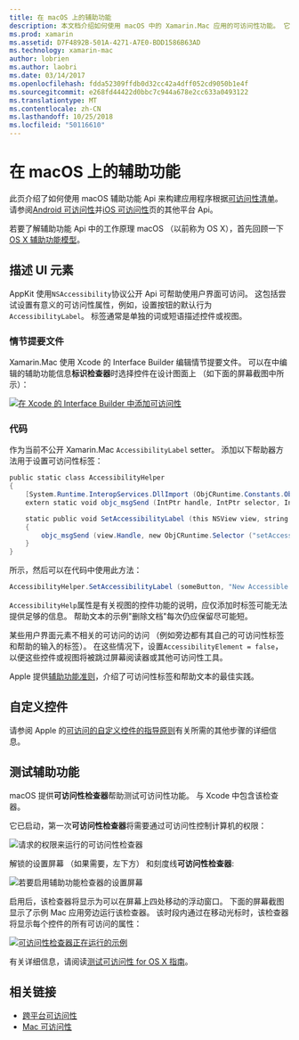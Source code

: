 ```yaml
---
title: 在 macOS 上的辅助功能
description: 本文档介绍如何使用 macOS 中的 Xamarin.Mac 应用的可访问性功能。 它讨论了描述的 UI 元素中的情节提要和代码、 自定义控件和测试可访问性。
ms.prod: xamarin
ms.assetid: D7F4892B-501A-4271-A7E0-BDD1586B63AD
ms.technology: xamarin-mac
author: lobrien
ms.author: laobri
ms.date: 03/14/2017
ms.openlocfilehash: fdda52309ffdb0d32cc42a4dff052cd9050b1e4f
ms.sourcegitcommit: e268fd44422d0bbc7c944a678e2cc633a0493122
ms.translationtype: MT
ms.contentlocale: zh-CN
ms.lasthandoff: 10/25/2018
ms.locfileid: "50116610"
---
```

# <a name="accessibility-on-macos"></a>在 macOS 上的辅助功能

此页介绍了如何使用 macOS 辅助功能 Api 来构建应用程序根据[可访问性清单](~/cross-platform/app-fundamentals/accessibility.md)。
请参阅[Android 可访问性](~/android/app-fundamentals/accessibility.md)并[iOS 可访问性](~/ios/app-fundamentals/accessibility.md)页的其他平台 Api。

若要了解辅助功能 Api 中的工作原理 macOS （以前称为 OS X），首先回顾一下[OS X 辅助功能模型](https://developer.apple.com/library/mac/documentation/Accessibility/Conceptual/AccessibilityMacOSX/OSXAXmodel.html)。

## <a name="describing-ui-elements"></a>描述 UI 元素

AppKit 使用`NSAccessibility`协议公开 Api 可帮助使用户界面可访问。 这包括尝试设置有意义的可访问性属性，例如，设置按钮的默认行为`AccessibilityLabel`。 标签通常是单独的词或短语描述控件或视图。

### <a name="storyboard-files"></a>情节提要文件

Xamarin.Mac 使用 Xcode 的 Interface Builder 编辑情节提要文件。
可以在中编辑的辅助功能信息**标识检查器**时选择控件在设计图面上 （如下面的屏幕截图中所示）：

[![在 Xcode 的 Interface Builder 中添加可访问性](accessibility-images/xcode.png "在 Xcode 的 Interface Builder 中添加可访问性")](accessibility-images/xcode-large.png#lightbox)

### <a name="code"></a>代码

作为当前不公开 Xamarin.Mac `AccessibilityLabel` setter。  添加以下帮助器方法用于设置可访问性标签：

```csharp
public static class AccessibilityHelper
{
    [System.Runtime.InteropServices.DllImport (ObjCRuntime.Constants.ObjectiveCLibrary)]
    extern static void objc_msgSend (IntPtr handle, IntPtr selector, IntPtr label);

    static public void SetAccessibilityLabel (this NSView view, string value)
    {
        objc_msgSend (view.Handle, new ObjCRuntime.Selector ("setAccessibilityLabel:").Handle, new NSString (value).Handle);
    }
}
```

所示，然后可以在代码中使用此方法：

```csharp
AccessibilityHelper.SetAccessibilityLabel (someButton, "New Accessible Description");
```

`AccessibilityHelp`属性是有关视图的控件功能的说明，应仅添加时标签可能无法提供足够的信息。 帮助文本的示例"删除文档"每次仍应保留尽可能短。

某些用户界面元素不相关的可访问的访问 （例如旁边都有其自己的可访问性标签和帮助的输入的标签）。
在这些情况下，设置`AccessibilityElement = false`，以便这些控件或视图将被跳过屏幕阅读器或其他可访问性工具。

Apple 提供[辅助功能准则](https://developer.apple.com/library/mac/documentation/Accessibility/Conceptual/AccessibilityMacOSX/EnhancingtheAccessibilityofStandardAppKitControls.html)，介绍了可访问性标签和帮助文本的最佳实践。

## <a name="custom-controls"></a>自定义控件

请参阅 Apple 的[可访问的自定义控件的指导原则](https://developer.apple.com/library/mac/documentation/Accessibility/Conceptual/AccessibilityMacOSX/ImplementingAccessibilityforCustomControls.html)有关所需的其他步骤的详细信息。

## <a name="testing-accessibility"></a>测试辅助功能

macOS 提供**可访问性检查器**帮助测试可访问性功能。 与 Xcode 中包含该检查器。

它已启动，第一次**可访问性检查器**将需要通过可访问性控制计算机的权限：

![请求的权限来运行的可访问性检查器](accessibility-images/accessibility-inspector-1.png "要求运行权限的可访问性检查器")

解锁的设置屏幕 （如果需要，左下方） 和刻度线**可访问性检查器**:

![若要启用辅助功能检查器的设置屏幕](accessibility-images/accessibility-inspector-2.png "设置屏幕启用可访问性检查器")

启用后，该检查器将显示为可以在屏幕上四处移动的浮动窗口。 下面的屏幕截图显示了示例 Mac 应用旁边运行该检查器。 该时段内通过在移动光标时，该检查器将显示每个控件的所有可访问的属性：

[![可访问性检查器正在运行的示例](accessibility-images/accessibility-example.png "示例的可访问性检查器正在运行")](accessibility-images/accessibility-example-large.png#lightbox)

有关详细信息，请阅读[测试可访问性 for OS X 指南](https://developer.apple.com/library/mac/documentation/Accessibility/Conceptual/AccessibilityMacOSX/OSXAXTestingApps.html)。



## <a name="related-links"></a>相关链接

- [跨平台可访问性](~/cross-platform/app-fundamentals/accessibility.md)
- [Mac 可访问性](https://www.apple.com/accessibility/mac/)
